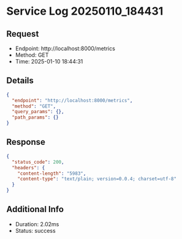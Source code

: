 # Service Log 20250110_184431

## Request
- Endpoint: http://localhost:8000/metrics
- Method: GET
- Time: 2025-01-10 18:44:31

## Details
```json
{
  "endpoint": "http://localhost:8000/metrics",
  "method": "GET",
  "query_params": {},
  "path_params": {}
}
```

## Response
```json
{
  "status_code": 200,
  "headers": {
    "content-length": "5983",
    "content-type": "text/plain; version=0.0.4; charset=utf-8"
  }
}
```

## Additional Info
- Duration: 2.02ms
- Status: success
